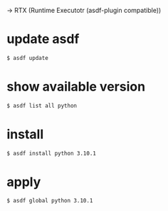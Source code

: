 -> RTX (Runtime Executotr (asdf-plugin compatible))

# update asdf
```sh
$ asdf update
```

# show available version
```sh
$ asdf list all python
```

# install
```sh
$ asdf install python 3.10.1
```

# apply
```sh
$ asdf global python 3.10.1
```
